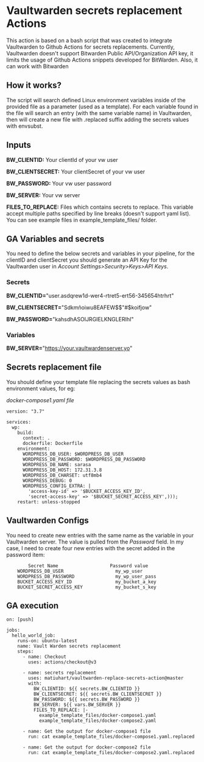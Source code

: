 # Vaultwarden secrets replacement Actions

This action is based on a bash script that was created to integrate Vaultwarden to Github Actions for secrets replacements. Currently, Vaultwarden doesn't support Bitwarden Public API/Organization API key, it limits the usage of Github Actions snippets developed for BitWarden. Also, it can work with Bitwarden

## How it works?
The script will search defined Linux environment variables inside of the provided file as a parameter (used as a template). For each variable found in the file will search an entry (with the same variable name) in Vaultwarden, then   will create a new file with .replaced suffix adding the secrets values with envsubst.

## Inputs

**BW_CLIENTID:** Your clientId of your vw user 

**BW_CLIENTSECRET:** Your clientSecret of your vw user 

**BW_PASSWORD:** Your vw user password

**BW_SERVER:** Your vw server

**FILES_TO_REPLACE:** Files which contains secrets to replace. This variable accept multiple paths specified by line breaks (doesn't support yaml list). You can see example files in example_template_files/ folder.

## GA Variables and secrets
You need to define the below secrets and variables in your pipeline, for the clientID and clientSecret you should generate an API Key for the Vaultwarden user in *Account Settings>Security>Keys>API Keys*.

### Secrets

**BW_CLIENTID=**"user.asdqrew1d-wer4-rtret5-ert56-345654htrhrt"

**BW_CLIENTSECRET=**"Sdkmñoiwu8EAFEW$$"#$koifjow"

**BW_PASSWORD=**"kahsdhASOIJRGIELKNGLERIhI"


### Variables

**BW_SERVER=**"https://your.vaultwardenserver.yo"


## Secrets replacement file
You should define your template file replacing the secrets values as bash environment values, for eg:

*docker-compose1.yaml file*
```
version: "3.7"

services:
  wp:
    build:
      context: .
      dockerfile: Dockerfile
    environment:
      WORDPRESS_DB_USER: $WORDPRESS_DB_USER
      WORDPRESS_DB_PASSWORD: $WORDPRESS_DB_PASSWORD
      WORDPRESS_DB_NAME: sarasa
      WORDPRESS_DB_HOST: 172.31.3.8
      WORDPRESS_DB_CHARSET: utf8mb4
      WORDPRESS_DEBUG: 0
      WORDPRESS_CONFIG_EXTRA: |
        'access-key-id' => '$BUCKET_ACCESS_KEY_ID',
        'secret-access-key' => '$BUCKET_SECRET_ACCESS_KEY',)));
    restart: unless-stopped
```

## Vaultwarden Configs
You need to create new entries with the same name as the variable in your Vaultwarden server. The value is pulled from the *Password* field.
In my case, I need to create four new entries with the secret added in the password item:

```
        Secret Name                   Password value
    WORDPRESS_DB_USER                   my_wp_user
    WORDPRESS_DB_PASSWORD               my_wp_user_pass
    BUCKET_ACCESS_KEY_ID                my_bucket_a_key
    BUCKET_SECRET_ACCESS_KEY            my_bucket_s_key
```

## GA execution
```
on: [push]

jobs:
  hello_world_job:
    runs-on: ubuntu-latest
    name: Vault Warden secrets replacement
    steps:
      - name: Checkout
        uses: actions/checkout@v3
      
      - name: secrets replacement
        uses: matiuhart/vaultwarden-replace-secrets-action@master
        with:
          BW_CLIENTID: ${{ secrets.BW_CLIENTID }}
          BW_CLIENTSECRET: ${{ secrets.BW_CLIENTSECRET }}
          BW_PASSWORD: ${{ secrets.BW_PASSWORD }}
          BW_SERVER: ${{ vars.BW_SERVER }}
          FILES_TO_REPLACE: |- 
            example_template_files/docker-compose1.yaml
            example_template_files/docker-compose2.yaml
     
      - name: Get the output for docker-compose1 file
        run: cat example_template_files/docker-compose1.yaml.replaced

      - name: Get the output for docker-compose2 file
        run: cat example_template_files/docker-compose2.yaml.replaced
```
